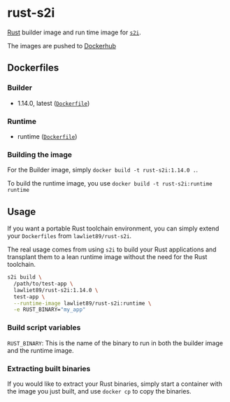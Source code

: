 # rust-s2i

[Rust](https://www.rust-lang.org) builder image and run time image
for [`s2i`](https://github.com/openshift/source-to-image/).

The images are pushed to [Dockerhub](https://hub.docker.com/r/lawliet89/rust-s2i/)  

## Dockerfiles

### Builder
 - 1.14.0, latest ([`Dockerfile`](Dockerfile))

### Runtime
 - runtime ([`Dockerfile`](runtime/Dockerfile))

### Building the image

For the Builder image, simply `docker build -t rust-s2i:1.14.0 .`.

To build the runtime image, you use `docker build -t rust-s2i:runtime runtime`

## Usage
If you want a portable Rust toolchain environment, you can simply extend your `Dockerfiles` from
`lawliet89/rust-s2i`.

The real usage comes from using `s2i` to build your Rust applications and transplant them to a lean runtime image
without the need for the Rust toolchain.

```bash
s2i build \
  /path/to/test-app \
  lawliet89/rust-s2i:1.14.0 \
  test-app \
  --runtime-image lawliet89/rust-s2i:runtime \
  -e RUST_BINARY="my_app"
```

### Build script variables

`RUST_BINARY`: This is the name of the binary to run in both the builder image and the runtime image.

### Extracting built binaries

If you would like to extract your Rust binaries, simply start a container with the image you just built,
and use `docker cp` to copy the binaries.
